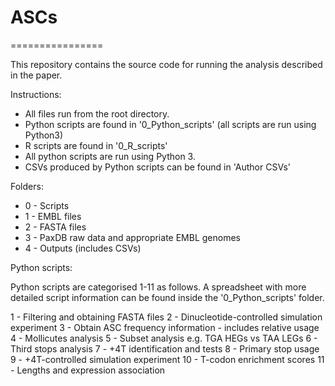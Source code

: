 # ASCs

================

This repository contains the source code for running the analysis described in the paper.

Instructions:
- All files run from the root directory.
- Python scripts are found in '0_Python_scripts' (all scripts are run using Python3)
- R scripts are found in '0_R_scripts'
- All python scripts are run using Python 3.
- CSVs produced by Python scripts can be found in 'Author CSVs'

Folders:
- 0 - Scripts
- 1 - EMBL files
- 2 - FASTA files
- 3 - PaxDB raw data and appropriate EMBL genomes
- 4 - Outputs (includes CSVs)

Python scripts:

Python scripts are categorised 1-11 as follows. A spreadsheet with more detailed script information can be found inside the '0_Python_scripts' folder.

1 - Filtering and obtaining FASTA files
2 - Dinucleotide-controlled simulation experiment
3 - Obtain ASC frequency information - includes relative usage
4 - Mollicutes analysis
5 - Subset analysis e.g. TGA HEGs vs TAA LEGs
6 - Third stops analysis
7 - +4T identification and tests
8 - Primary stop usage
9 - +4T-controlled simulation experiment
10 - T-codon enrichment scores
11 - Lengths and expression association

